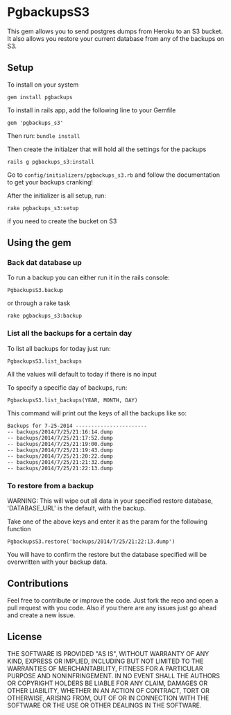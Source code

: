 PgbackupsS3
=======================================

This gem allows you to send postgres dumps from Heroku to an S3 bucket. It also
allows you restore your current database from any of the backups on S3.

## Setup

To install on your system

`gem install pgbackups`

To install in rails app, add the following line to your Gemfile

`gem 'pgbackups_s3'`

Then run: `bundle install`

Then create the initialzer that will hold all the settings for the packups

`rails g pgbackups_s3:install`

Go to `config/initializers/pgbackups_s3.rb` and follow the documentation to get your backups cranking!

After the initializer is all setup, run:

`rake pgbackups_s3:setup`

if you need to create the bucket on S3

## Using the gem

### Back dat database up

To run a backup you can either run it in the rails console:

`PgbackupsS3.backup`

or through a rake task

`rake pgbackups_s3:backup`

### List all the backups for a certain day

To list all backups for today just run:

`PgbackupsS3.list_backups`

All the values will default to today if there is no input

To specify a specific day of backups, run:

`PgbackupsS3.list_backups(YEAR, MONTH, DAY)`

This command will print out the keys of all the backups like so:

<pre><code>Backups for 7-25-2014 -----------------------
-- backups/2014/7/25/21:16:14.dump
-- backups/2014/7/25/21:17:52.dump
-- backups/2014/7/25/21:19:00.dump
-- backups/2014/7/25/21:19:43.dump
-- backups/2014/7/25/21:20:22.dump
-- backups/2014/7/25/21:21:32.dump
-- backups/2014/7/25/21:22:13.dump
</code></pre>

### To restore from a backup

WARNING: This will wipe out all data in your specified restore database, 'DATABASE_URL' is the default, with the backup.

Take one of the above keys and enter it as the param for the following function

`PgbackupsS3.restore('backups/2014/7/25/21:22:13.dump')`

You will have to confirm the restore but the database specified will be overwritten with your backup data.

## Contributions

Feel free to contribute or improve the code. Just fork the repo and open a pull request with you code. Also if you there are any issues just go ahead and create a new issue.

## License

THE SOFTWARE IS PROVIDED "AS IS", WITHOUT WARRANTY OF ANY KIND, EXPRESS OR
IMPLIED, INCLUDING BUT NOT LIMITED TO THE WARRANTIES OF MERCHANTABILITY,
FITNESS FOR A PARTICULAR PURPOSE AND NONINFRINGEMENT. IN NO EVENT SHALL THE
AUTHORS OR COPYRIGHT HOLDERS BE LIABLE FOR ANY CLAIM, DAMAGES OR OTHER
LIABILITY, WHETHER IN AN ACTION OF CONTRACT, TORT OR OTHERWISE, ARISING FROM,
OUT OF OR IN CONNECTION WITH THE SOFTWARE OR THE USE OR OTHER DEALINGS IN
THE SOFTWARE.